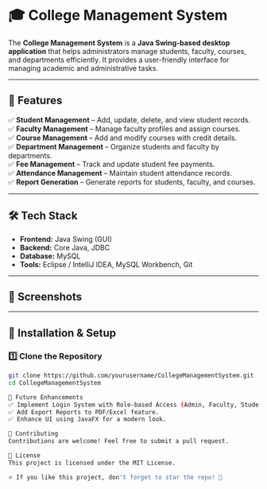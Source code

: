 # 🎓 College Management System  

The **College Management System** is a **Java Swing-based desktop application** that helps administrators manage students, faculty, courses, and departments efficiently. It provides a user-friendly interface for managing academic and administrative tasks.

---

## 🚀 Features  
✅ **Student Management** – Add, update, delete, and view student records.  
✅ **Faculty Management** – Manage faculty profiles and assign courses.  
✅ **Course Management** – Add and modify courses with credit details.  
✅ **Department Management** – Organize students and faculty by departments.  
✅ **Fee Management** – Track and update student fee payments.  
✅ **Attendance Management** – Maintain student attendance records.  
✅ **Report Generation** – Generate reports for students, faculty, and courses.  

---

## 🛠️ Tech Stack  
- **Frontend:** Java Swing (GUI)  
- **Backend:** Core Java, JDBC  
- **Database:** MySQL  
- **Tools:** Eclipse / IntelliJ IDEA, MySQL Workbench, Git  

---

## 📸 Screenshots  

---

## 🔧 Installation & Setup  

### 1️⃣ Clone the Repository  
```bash
git clone https://github.com/yourusername/CollegeManagementSystem.git
cd CollegeManagementSystem

🎯 Future Enhancements
✅ Implement Login System with Role-based Access (Admin, Faculty, Student).
✅ Add Export Reports to PDF/Excel feature.
✅ Enhance UI using JavaFX for a modern look.

🤝 Contributing
Contributions are welcome! Feel free to submit a pull request.

📜 License
This project is licensed under the MIT License.

⭐ If you like this project, don't forget to star the repo! 🚀
